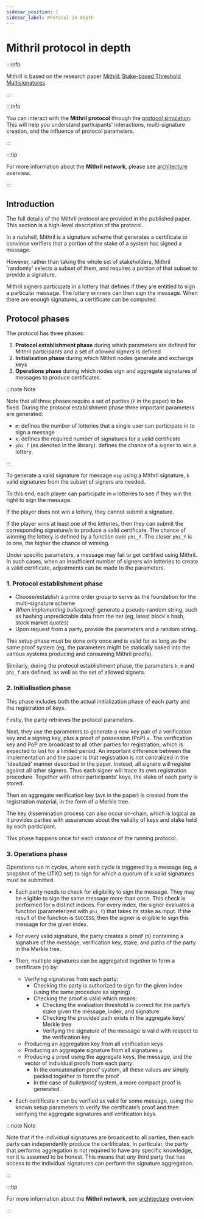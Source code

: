 ```yaml
---
sidebar_position: 1
sidebar_label: Protocol in depth
---
```


# Mithril protocol in depth

:::info

Mithril is based on the research paper [Mithril: Stake-based Threshold Multisignatures](https://iohk.io/en/research/library/papers/mithril-stake-based-threshold-multisignatures/).

:::

:::info

You can interact with the **Mithril protocol** through the [protocol simulation](./simulation.md). This will help you understand participants' interactions, multi-signature creation, and the influence of protocol parameters.

:::

:::tip

For more information about the **Mithril network**, please see [architecture](../mithril-network/architecture.md) overview.

:::

## Introduction

The full details of the Mithril protocol are provided in the published paper. This section is a high-level description of
the protocol.

In a nutshell, Mithril is a signature scheme that generates a certificate to convince verifiers that a portion of the stake of a system has signed a message.

However, rather than taking the whole set of stakeholders, Mithril
'randomly' selects a subset of them, and requires a portion of that subset to provide a signature.

Mithril signers participate in a lottery that defines if they are entitled to sign a particular message.
The lottery winners can then sign the message. When there are enough signatures, a certificate can be computed.

## Protocol phases

The protocol has three phases:

1. **Protocol establishment phase** during which parameters are defined for Mithril participants and a set of *allowed signers* is defined
2. **Initialization phase** during which Mithril nodes generate and exchange keys
3. **Operations phase** during which nodes sign and aggregate signatures of messages to produce certificates.

:::note Note

Note that all three phases require a set of parties (`P` in the paper) to be fixed. During the protocol establishment phase
three important parameters are generated:

* `m`: defines the number of lotteries that a single user can participate in to sign a message
* `k`: defines the required number of signatures for a valid certificate
* `phi_f` (as denoted in the library): defines the chance of a signer to win a lottery.

:::

To generate a valid signature for message `msg` using a Mithril signature, `k` valid signatures from the subset of signers are needed.

To this end, each player can participate in `m` lotteries to see if they win the right to sign the message.

If the player does not win a lottery, they cannot submit a signature.

If the player wins at least one of the lotteries, then they
can submit the corresponding signature/s to produce a valid certificate. The chance of winning the lottery is defined by a function over `phi_f`. The closer `phi_f` is to one, the higher the chance of winning.

Under specific parameters, a message may fail to get certified using Mithril. In such cases, when an insufficient number of signers win lotteries to create a valid certificate, adjustments can be made to the parameters.

### 1. Protocol establishment phase

* Choose/establish a prime order group to serve as the foundation for the multi-signature scheme
* _When implementing bulletproof_: generate a pseudo-random string, such as hashing unpredictable data from the net (eg, latest block's hash, stock market quotes)
* Upon request from a party, provide the parameters and a random string.

This setup phase must be done only once and is valid for as long as the same proof system (eg, the parameters might be statically baked into the various systems producing and consuming Mithril proofs).

Similarly, during the protocol establishment phase, the parameters `k`, `m` and `phi_f` are defined, as well as the set of allowed signers.

### 2. Initialisation phase

This phase includes both the actual initialization phase of each party and the registration of keys.

Firstly, the party retrieves the protocol parameters.  

Next, they use the parameters to generate a new key pair of a verification key and a signing key, plus a proof of possession (PoP)
  `κ`. The verification key and PoP are broadcast to all other parties for registration, which is expected to last for a limited period. An important difference between the implementation and the paper is that registration is not centralized in the 'idealized' manner described in the paper. Instead, all signers will register against all other signers. Thus
  each signer will trace its own registration procedure. Together with other participants' keys, the stake of each
  party is stored.  
  
Then an aggregate verification key (`AVK` in the paper) is created from the registration material, in the form of a Merkle tree.  

The key dissemination process can also occur on-chain, which is logical as it provides parties with assurances about the validity of keys and stake held by each participant.

This phase happens once for each _instance_ of the running protocol.

### 3. Operations phase

Operations run in cycles, where each cycle is triggered by a message (eg, a snapshot of the UTXO set) to sign for which
a quorum of `k` valid signatures must be submitted.

* Each party needs to check for eligibility to sign the message. They may be eligible to sign the same message more than once. This check is performed for `m` distinct indices. For every index, the signer evaluates a function (parameterized with `phi_f`) that takes its stake as input. If the result of the function is `SUCCESS`, then the signer is eligible to sign this message for the given index.

* For every valid signature, the party creates a proof (`π`) containing a signature of the message, verification key, stake, and paths of the party in the Merkle tree.

* Then, multiple signatures can be aggregated together to form a certificate (`τ`) by:
  * Verifying signatures from each party:
    * Checking the party is authorized to sign for the given index (using the same procedure as signing)
    * Checking the proof is valid which means:
      * Checking the evaluation threshold is correct for the party’s stake given the message, index, and signature
      * Checking the provided path exists in the aggregate keys' Merkle tree
      * Verifying the signature of the message is valid with respect to the verification key
  * Producing an aggregation key from all verification keys
  * Producing an aggregate signature from all signatures `μ`
  * Producing a proof using the aggregate keys, the message, and the vector of individual proofs from each party:
    * In the concatenation proof system, all these values are simply packed together to form the proof
    * In the case of _bulletproof_ system, a more compact proof is generated.

* Each certificate `τ` can be verified as valid for some message, using the known setup parameters to verify the certificate’s proof and then verifying the aggregate signatures and verification keys.

:::note Note

Note that if the individual signatures are broadcast to all parties, then each party can independently produce the certificates. In particular, the party that performs aggregation is not required to have any specific knowledge, nor it is assumed to be honest. This means that _any_ third party that has access to the individual signatures can perform the signature aggregation.

:::

:::tip

For more information about the **Mithril network**, see [architecture](../mithril-network/architecture.md) overview.

:::
